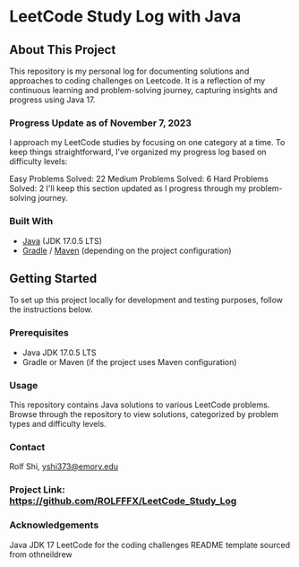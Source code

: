 # LeetCode Study Log with Java

## About This Project

This repository is my personal log for documenting solutions and approaches to coding challenges on Leetcode. It is a reflection of my continuous learning and problem-solving journey, capturing insights and progress using Java 17.

### Progress Update as of November 7, 2023

I approach my LeetCode studies by focusing on one category at a time. To keep things straightforward, I've organized my progress log based on difficulty levels:

Easy Problems Solved: 22
Medium Problems Solved: 6
Hard Problems Solved: 2
I'll keep this section updated as I progress through my problem-solving journey.

### Built With

* [Java](https://www.oracle.com/java/technologies/javase/jdk17-archive-downloads.html) (JDK 17.0.5 LTS)
* [Gradle](https://gradle.org/) / [Maven](https://maven.apache.org/) (depending on the project configuration)

## Getting Started

To set up this project locally for development and testing purposes, follow the instructions below.

### Prerequisites

- Java JDK 17.0.5 LTS
- Gradle or Maven (if the project uses Maven configuration)

### Usage

This repository contains Java solutions to various LeetCode problems. Browse through the repository to view solutions, categorized by problem types and difficulty levels.

### Contact
Rolf Shi, yshi373@emory.edu

### Project Link: https://github.com/ROLFFFX/LeetCode_Study_Log

### Acknowledgements
Java JDK 17
LeetCode for the coding challenges
README template sourced from othneildrew
